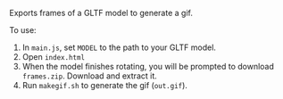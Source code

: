 Exports frames of a GLTF model to generate a gif.

To use:

1. In `main.js`, set `MODEL` to the path to your GLTF model.
2. Open `index.html`
3. When the model finishes rotating, you will be prompted to download `frames.zip`. Download and extract it.
4. Run `makegif.sh` to generate the gif (`out.gif`).